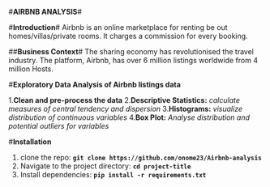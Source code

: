 #**AIRBNB ANALYSIS**# 

#**Introduction**#
Airbnb is an online marketplace for renting be out homes/villas/private rooms.
It charges a commission for every booking.

##**Business Context**#
The sharing economy has revolutionised the travel industry.
The platform, Airbnb, has over 6 million listings worldwide from 4 million Hosts.

#**Exploratory Data Analysis of Airbnb listings data**

1.**Clean and pre-process the data**
2.**Descriptive Statistics:** *calculate measures of central tendency and dispersion*
3.**Histograms:** *visualize distribution of continuous variables*
4.**Box Plot:** *Analyse distribution and potential outliers for variables*

#**Installation**

1. clone the repo: **`git clone https://github.com/onome23/Airbnb-analysis`**
2. Navigate to the project directory: **`cd project-title`**
3. Install dependencies: **`pip install -r requirements.txt`**
        
